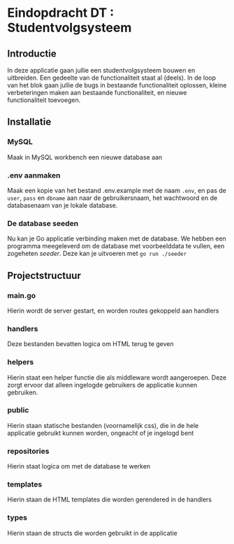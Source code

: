 # Eindopdracht DT : Studentvolgsysteem

## Introductie
In deze applicatie gaan jullie een studentvolgsysteem bouwen en uitbreiden. Een gedeelte van de functionaliteit staat al (deels). In de loop van het blok gaan jullie de bugs in bestaande functionaliteit oplossen, kleine verbeteringen maken aan bestaande functionaliteit, en nieuwe functionaliteit toevoegen.

## Installatie
### MySQL
Maak in MySQL workbench een nieuwe database aan

### .env aanmaken
Maak een kopie van het bestand .env.example met de naam `.env`, en pas de `user`, `pass` en `dbname` aan naar de gebruikersnaam, het wachtwoord en de databasenaam van je lokale database.

### De database seeden
Nu kan je Go applicatie verbinding maken met de database. We hebben een programma meegeleverd om de database met voorbeelddata te vullen, een zogeheten *seeder*. Deze kan je uitvoeren met `go run ./seeder`

## Projectstructuur
### main.go
Hierin wordt de server gestart, en worden routes gekoppeld aan handlers

### handlers
Deze bestanden bevatten logica om HTML terug te geven

### helpers
Hierin staat een helper functie die als middleware wordt aangeroepen. Deze zorgt ervoor dat alleen ingelogde gebruikers de applicatie kunnen gebruiken.

### public
Hierin staan statische bestanden (voornamelijk css), die in de hele applicatie gebruikt kunnen worden, ongeacht of je ingelogd bent

### repositories
Hierin staat logica om met de database te werken

### templates
Hierin staan de HTML templates die worden gerendered in de handlers

### types
Hierin staan de structs die worden gebruikt in de applicatie
